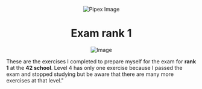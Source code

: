 <p align="center">
    <img src="https://www.42porto.com/wp-content/uploads/2024/08/42-Porto-Horizontal.png" alt="Pipex Image" />
</p>
<h1 align="center">Exam rank 1</h1>
<p align="center">
    <img src="https://github.com/user-attachments/assets/64632116-be44-4c22-b0b0-0f4fd027f218" alt="Image"/>
</p>

These are the exercises I completed to prepare myself for the exam for <b>rank 1</b> at the <b>42 school</b>. Level 4 has only one exercise because I passed the exam and stopped studying but be aware that there are many more exercises at that level."

